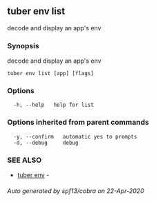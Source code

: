 ## tuber env list

decode and display an app's env

### Synopsis

decode and display an app's env

```
tuber env list [app] [flags]
```

### Options

```
  -h, --help   help for list
```

### Options inherited from parent commands

```
  -y, --confirm   automatic yes to prompts
  -d, --debug     debug
```

### SEE ALSO

* [tuber env](tuber_env.md)	 - 

###### Auto generated by spf13/cobra on 22-Apr-2020
